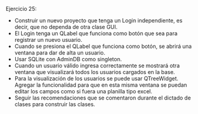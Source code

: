 Ejercicio 25:

* Construir un nuevo proyecto que tenga un Login independiente, es decir, que no dependa de otra clase GUI.
* El Login tenga un QLabel que funciona como botón que sea para registrar un nuevo usuario.
* Cuando se presiona el QLabel que funciona como botón, se abrirá una ventana para dar de alta un usuario.
* Usar SQLite con AdminDB como singleton.
* Cuando un usuario válido ingresa correctamente se mostrará otra ventana que visualizará todos los usuarios cargados en la base.
* Para la visualización de los usuarios se puede usar QTreeWidget. Agregar la funcionalidad para que en esta misma ventana se puedan editar los campos como si fuera una planilla tipo excel.
* Seguir las recomendaciones que se comentaron durante el dictado de clases para construir las clases.
